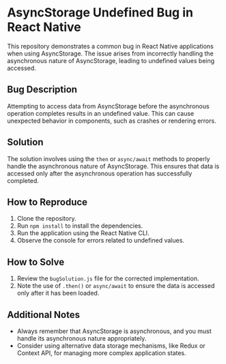 # AsyncStorage Undefined Bug in React Native

This repository demonstrates a common bug in React Native applications when using AsyncStorage.  The issue arises from incorrectly handling the asynchronous nature of AsyncStorage, leading to undefined values being accessed.

## Bug Description

Attempting to access data from AsyncStorage before the asynchronous operation completes results in an undefined value. This can cause unexpected behavior in components, such as crashes or rendering errors.

## Solution

The solution involves using the `then` or `async/await` methods to properly handle the asynchronous nature of AsyncStorage.  This ensures that data is accessed only after the asynchronous operation has successfully completed.

## How to Reproduce

1. Clone the repository.
2. Run `npm install` to install the dependencies.
3. Run the application using the React Native CLI.
4. Observe the console for errors related to undefined values.

## How to Solve

1. Review the `bugSolution.js` file for the corrected implementation.
2. Note the use of `.then()` or `async/await` to ensure the data is accessed only after it has been loaded.

## Additional Notes

- Always remember that AsyncStorage is asynchronous, and you must handle its asynchronous nature appropriately.
- Consider using alternative data storage mechanisms, like Redux or Context API, for managing more complex application states.
